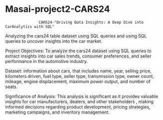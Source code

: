 # Masai-project2-CARS24

                   CARS24-"Driving Data Insights: A Deep Dive into CarAnalytics with SQL"

Analyzing the cars24 table dataset using SQL queries and using SQL queries to uncover insights
into the car market.

Project Objectives: 
To analyze the cars24 dataset using SQL queries to extract insights
into car sales trends, consumer preferences, and seller performance in the automotive
industry.

 Dataset: 
 information about cars, that includes name, year, selling price, kilometers
driven, fuel type, seller type, transmission type, owner count, mileage, engine
displacement, maximum power output, and number of seats.

 Significance of Analysis: 
 This analysis is significant as it provides valuable insights for
car manufacturers, dealers, and other stakeholders , making informed decisions
regarding product development, pricing strategies, marketing campaigns, and
inventory management.
